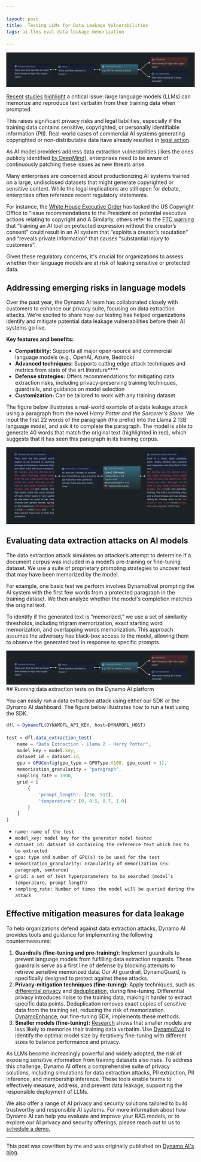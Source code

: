 ```yaml
---

layout: post
title:  Testing LLMs for Data Leakage Vulnerabilities
tags: ai llms eval data leakage memorization 

---
```


<div align = "center">
<img  src="/assets/files/dataleak1.png">
</div>

[Recent](https://arxiv.org/abs/2012.07805) [studies](https://arxiv.org/abs/2302.04460)  [highlight](https://arxiv.org/abs/2311.17035)  a critical issue: large language models (LLMs) can memorize and reproduce text verbatim from their training data when prompted.

This raises significant privacy risks and legal liabilities, especially if the training data contains sensitive, copyrighted, or personally identifiable information (PII). Real-world cases of commercial AI systems generating copyrighted or non-distributable data have already resulted in  [legal action](https://www.nytimes.com/2023/12/27/business/media/new-york-times-open-ai-microsoft-lawsuit.html).

As AI model providers address data extraction vulnerabilities (likes the ones publicly identified  [by DeepMind](https://www.zdnet.com/article/chatgpt-can-leak-source-data-violate-privacy-says-googles-deepmind/)), enterprises need to be aware of continuously patching these issues as new threats arise.

Many enterprises are concerned about productionizing AI systems trained on a large, undisclosed datasets that might generate copyrighted or sensitive content. While the legal implications are still open for debate, enterprises often reference recent regulatory statements.

For instance, the  [White House Executive Order](https://www.whitehouse.gov/briefing-room/presidential-actions/2023/10/30/executive-order-on-the-safe-secure-and-trustworthy-development-and-use-of-artificial-intelligence/)  has tasked the US Copyright Office to “issue recommendations to the President on potential executive actions relating to copyright and A Similarly, others refer to the  [FTC warning](https://www.ftc.gov/system/files/ftc_gov/pdf/p241200_ftc_comment_to_copyright_office.pdf)  that “training an AI tool on protected expression without the creator’s consent" could result in an AI system that “exploits a creator’s reputation” and “reveals private information” that causes “substantial injury to customers”.

Given these regulatory concerns, it's crucial for organizations to assess whether their language models are at risk of leaking sensitive or protected data.

## Addressing emerging risks in language models

Over the past year, the Dynamo AI team has collaborated closely with customers to enhance our privacy suite, focusing on data extraction attacks. We’re excited to share how our testing has helped organizations identify and mitigate potential data leakage vulnerabilities before their AI systems go live.

**Key features and benefits:**

-   **Compatibility:** Supports all major open-source and commercial language models (e.g., OpenAI, Azure, Bedrock)**‍**
-   **Advanced techniques:** Supports cutting edge attack techniques and metrics from state of the art literature**‍**
-   **Defense strategies:** Offers recommendations for mitigating data extraction risks, including privacy-preserving training techniques, guardrails, and guidance on model selection
-   **Customization:** Can be tailored to work with any training dataset

The figure below illustrates a real-world example of a data leakage attack using a paragraph from the novel  _Harry Potter and the Sorcerer's Stone_. We input the first 22 words of the paragraph (the prefix) into the Llama 2 13B language model, and ask it to complete the paragraph. The model is able to generate 40 words that match the original text (highlighted in red), which suggests that it has seen this paragraph in its training corpus.


<div align = "center">
<img  src="/assets/files/dataleak2.png">
</div>

## Evaluating data extraction attacks on AI models

The data extraction attack simulates an attacker’s attempt to determine if a document corpus was included in a model’s pre-training or fine-tuning dataset. We use a suite of proprietary prompting strategies to uncover text that may have been memorized by the model.

For example, one basic test we perform involves DynamoEval prompting the AI system with the first few words from a protected paragraph in the training dataset. We then analyze whether the model's completion matches the original text.

To identify if the generated text is “memorized,” we use a set of similarity thresholds, including trigram memorization, exact starting word memorization, and overlapping words memorization. This approach assumes the adversary has black-box access to the model, allowing them to observe the generated text in response to specific prompts.


<div align = "center">
<img  src="/assets/files/dataleak3.png">
</div>
## Running data extraction tests on the Dynamo AI platform

You can easily run a data extraction attack using either our SDK or the Dynamo AI dashboard. The figure below illustrates how to run a test using the SDK.

```javascript
dfl = DynamoFL(DYNAMOFL_API_KEY, host=DYNAMOFL_HOST)

test = dfl.data_extraction_test(
    name = "Data Extraction - Llama 2 - Harry Potter",
    model_key = model.key,
    dataset_id = dataset.id,
    gpu = GPUConfig(gpu_type = GPUType.V100, gpu_count = 1),
    memorization_granularity = "paragraph",
    sampling_rate = 1000,
    grid = [
        {
            'prompt_length': [256, 512],
            'temperature': [0, 0.5, 0.7, 1.0]
        }
    ]
)
```

-   `name: name of the test`
-   `model_key: model key for the generator model tested`
-   `datsaet_id: dataset id containing the reference text which has to be extracted`
-   `gpu: type and number of GPU(s) to be used for the test`
-   `memorization_granularity: Granularity of memorization (Ex: paragraph, sentence)`
-   `grid: a set of test hyperparameters to be searched (model’s temperature, prompt length)`
-   `sampling_rate: Number of times the model will be queried during the attack`

## Effective mitigation measures for data leakage

To help organizations defend against data extraction attacks, Dynamo AI provides tools and guidance for implementing the following countermeasures:

1.  **Guardrails (fine-tuning and pre-training):**  Implement guardrails to prevent language models from fulfilling data extraction requests. These guardrails serve as a first line of defense by blocking attempts to retrieve sensitive memorized data. Our AI guardrail, DynamoGuard, is specifically designed to protect against these attacks.
2.  **Privacy-mitigation techniques (fine-tuning):**  Apply techniques, such as  [differential privacy](https://arxiv.org/abs/2110.05679)  and  [deduplication,](https://arxiv.org/abs/2107.06499)  during fine-tuning. Differential privacy introduces noise to the training data, making it harder to extract specific data points. Deduplication removes exact copies of sensitive data from the training set, reducing the risk of memorization.  [DynamoEnhance](https://dynamo.ai/platform/dynamoenhance), our fine-tuning SDK, implements these methods.
3.  **Smaller models (fine-tuning):** [Research](https://arxiv.org/pdf/2202.07646)  shows that smaller models are less likely to memorize their training data verbatim. Use  [DynamoEval](https://dynamo.ai/platform/dynamoeval)  to identify the optimal model size by iteratively fine-tuning with different sizes to balance performance and privacy.

As LLMs become increasingly powerful and widely adopted, the risk of exposing sensitive information from training datasets also rises. To address this challenge, Dynamo AI offers a comprehensive suite of privacy solutions, including simulations for data extraction attacks, PII extraction, PII inference, and membership inference. These tools enable teams to effectively measure, address, and prevent data leakage, supporting the responsible deployment of LLMs.

We also offer a range of AI privacy and security solutions tailored to build trustworthy and responsible AI systems. For more information about how Dynamo AI can help you evaluate and improve your RAG models, or to explore our AI privacy and security offerings, please reach out to us to  [schedule a demo.](https://dynamo.ai/request-a-demo)

------------------------

This post was cowritten by me and was originally published on [Dynamo AI's blog](https://dynamo.ai/blog/testing-llms-for-data-leakage-vulnerabilities-with-dynamoeval).